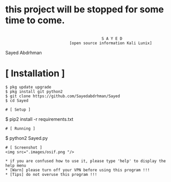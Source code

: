 
# this project will be stopped for some time to come.

```
                                          
                                          S A Y E D
                            [open source information Kali Lunix]
```
Sayed Abdrhman


# [ Installation ]
```
$ pkg update upgrade
$ pkg install git python2
$ git clone https://github.com/Sayedabdrhman/Sayed
$ cd Sayed 

# [ Setup ]
```
$ pip2 install -r requirements.txt
```
# [ Running ]
```
$ python2 Sayed.py
```
# [ Screenshot ]
<img src=".images/osif.png "/>

* if you are confused how to use it, please type 'help' to display the help menu
* [Warn] please turn off your VPN before using this program !!!
* [Tips] do not overuse this program !!!
